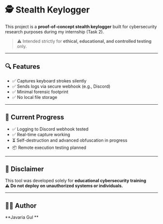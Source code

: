 # 🕵️ Stealth Keylogger 

This project is a **proof-of-concept stealth keylogger** built for cybersecurity research purposes during my internship (Task 2).

> ⚠️ Intended strictly for **ethical, educational, and controlled testing** only.

---

## 🔍 Features 
- ✅ Captures keyboard strokes silently
- ✅ Sends logs via secure webhook (e.g., Discord)
- ✅ Minimal forensic footprint
- ✅ No local file storage

---

## 🚧 Current Progress

- ✅ Logging to Discord webhook tested
- ✅ Real-time capture working
- ⏳ Self-destruction and advanced obfuscation in progress
- 📦 Remote execution testing planned

---

## 📜 Disclaimer

This tool was developed solely for **educational cybersecurity training**  
**⚠️ Do not deploy on unauthorized systems or individuals.**

---

## 👩‍💻 Author

**Javaria Gul **  
